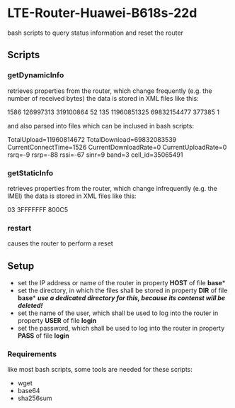 # LTE-Router-Huawei-B618s-22d
bash scripts to query status information and reset the router
## Scripts
### getDynamicInfo
retrieves properties from the router, which change frequently (e.g. the number of received bytes)
the data is stored in XML files like this:

<?xml version="1.0" encoding="UTF-8"?>
<response>
<CurrentConnectTime>1586</CurrentConnectTime>
<CurrentUpload>126997313</CurrentUpload>
<CurrentDownload>319100864</CurrentDownload>
<CurrentDownloadRate>52</CurrentDownloadRate>
<CurrentUploadRate>135</CurrentUploadRate>
<TotalUpload>11960851325</TotalUpload>
<TotalDownload>69832154477</TotalDownload>
<TotalConnectTime>377385</TotalConnectTime>
<showtraffic>1</showtraffic>
</response>

and also parsed into files which can be inclused in bash scripts:

TotalUpload=11960814672
TotalDownload=69832083539
CurrentConnectTime=1526
CurrentDownloadRate=0
CurrentUploadRate=0
rsrq=-9
rsrp=-88
rssi=-67
sinr=9
band=3
cell_id=35065491
### getStaticInfo
retrieves properties from the router, which change infrequently (e.g. the IMEI)
the data is stored in XML files like this:

<?xml version="1.0" encoding="UTF-8"?>
<response>
<NetworkMode>03</NetworkMode>
<NetworkBand>3FFFFFFF</NetworkBand>
<LTEBand>800C5</LTEBand>
</response>

### restart
causes the router to perform a reset
## Setup
* set the IP address or name of the router in property **HOST** of file **base***
* set the directory, in which the files shall be stored in property **DIR** of file **base***
***use a dedicated directory for this, because its contenst will be deleted!***
* set the name of the user, which shall be used to log into the router in property **USER** of file **login**
* set the password, which shall be used to log into the router in property **PASS** of file **login**
### Requirements
like most bash scripts, some tools are needed for these scripts:
* wget
* base64
* sha256sum
